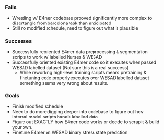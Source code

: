 ### Fails
- Wrestling w/ E4mer codebase prooved significantly more complex to disentangle from barcelona task than anticipated
- Still no modified schedule, need to figure out what is plausible

### Successes
- Successfully reoriented E4mer data preprocessing & segmentation scripts to work w/ labelled Nurses & WESAD
- Successfully oriented existing E4mer code so it executes when passed WESAD labelled dataset (Not sure this is a real succcess)
  - While reworking high-level training scripts means pretraining & finetuning code properly executes over WESAD labelled dataset something seems very wrong about results.

### Goals
- Finish modified schedule
- Need to do more digging deeper into codebase to figure out how internal model scripts handle labelled data
- Figure out EXACTLY how E4mer code works or decide to scrap it & build your own.
- Finetune E4mer on WESAD binary stress state prediction